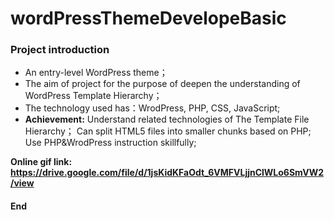 # wordPressThemeDevelopeBasic

### Project introduction

- An entry-level WordPress theme；
- The aim of project for the purpose of  deepen the understanding of WordPress Template Hierarchy；
- The technology used has：WrodPress, PHP, CSS, JavaScript;
- **Achievement:** 
Understand related technologies of The Template File Hierarchy；
Can split HTML5 files into smaller chunks based on PHP;
Use PHP&WrodPress instruction skillfully;



**Online gif link:  https://drive.google.com/file/d/1jsKidKFaOdt_6VMFVLjjnClWLo6SmVW2/view**



#### End
